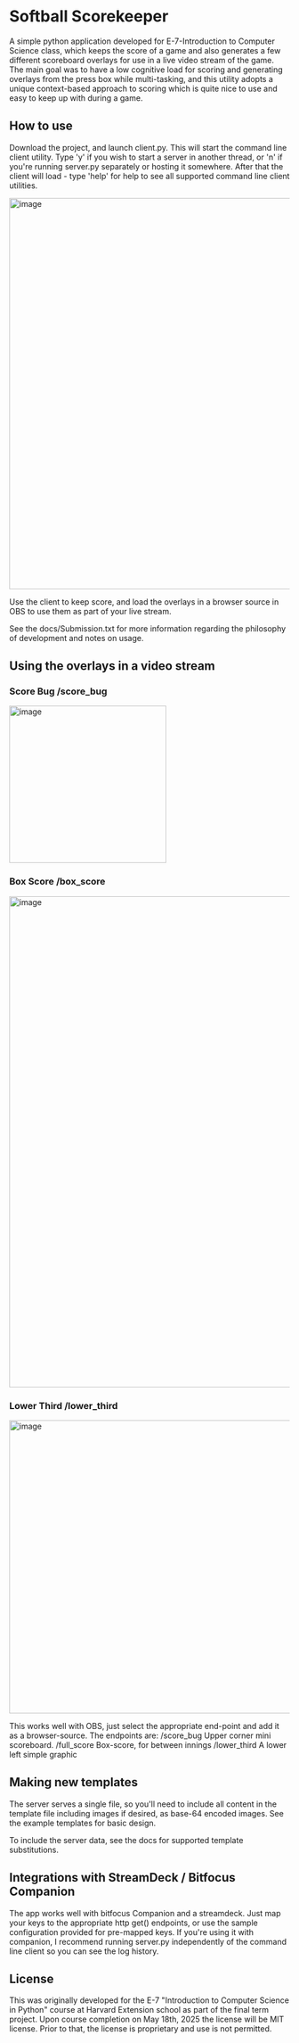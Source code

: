 
# Softball Scorekeeper

A simple python application developed for E-7-Introduction to Computer Science class, which keeps the score of a game and also generates a few different scoreboard overlays for use in a live video stream of the game.   The main goal was to have a low cognitive load for scoring and generating overlays from the press box while multi-tasking, and this utility adopts a unique context-based approach to scoring which is quite nice to use and easy to keep up with during a game.

## How to use
Download the project, and launch client.py.   This will start the command line client utility.   Type 'y' if you wish to start a server in another thread, or 'n' if you're running server.py separately or hosting it somewhere.  After that the client will load - type 'help' for help to see all supported command line client utilities.

<img width="702" alt="image" src="https://github.com/user-attachments/assets/0829f83a-4fda-49da-a7ea-50c6c7c7fbd9" />

Use the client to keep score, and load the overlays in a browser source in OBS to use them as part of your live stream.

See the docs/Submission.txt for more information regarding the philosophy of development and notes on usage.

## Using the overlays in a video stream


### Score Bug /score_bug
<img width="282" alt="image" src="https://github.com/user-attachments/assets/f806e405-335d-47ee-a9b1-eec596b7d289" />

### Box Score /box_score
<img width="881" alt="image" src="https://github.com/user-attachments/assets/1d9cc9fd-5d30-4c4b-95c7-ff7a10806200" />

### Lower Third /lower_third
<img width="526" alt="image" src="https://github.com/user-attachments/assets/f72ed593-0c22-4da7-8d1e-91a4ee6590ee" />


This works well with OBS, just select the appropriate end-point and add it as a browser-source.   The endpoints are:
 /score_bug     Upper corner mini scoreboard.
 /full_score    Box-score, for between innings
 /lower_third   A lower left simple graphic

## Making new templates
The server serves a single file, so you'll need to include all content in the template file including images if desired, as base-64 encoded images.   See the example templates for basic design.

To include the server data, see the docs for supported template substitutions.


## Integrations with StreamDeck / Bitfocus Companion
The app works well with bitfocus Companion and a streamdeck.   Just map your keys to the appropriate http get() endpoints, or use the sample configuration provided for pre-mapped keys.   If you're using it with companion, I recommend running server.py independently of the command line client so you can see the log history.

## License
This was originally developed for the E-7 "Introduction to Computer Science in Python" course at Harvard Extension school as part of the final term project.  Upon course completion on May 18th, 2025 the license will be MIT license.   Prior to that, the license is proprietary and use is not permitted.



